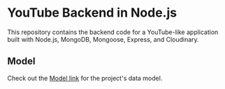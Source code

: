 # YouTube Backend in Node.js

This repository contains the backend code for a YouTube-like application built with Node.js, MongoDB, Mongoose, Express, and Cloudinary.

## Model

Check out the [Model link](https://app.eraser.io/workspace/YtPqZ1VogxGy1jzIDkzj?origin=share) for the project's data model.
